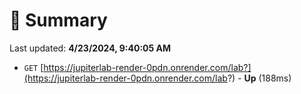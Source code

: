 # 📖 Summary
Last updated: **4/23/2024, 9:40:05 AM**

- `GET` [https://jupiterlab-render-0pdn.onrender.com/lab?](https://jupiterlab-render-0pdn.onrender.com/lab?) - **Up** (188ms)
